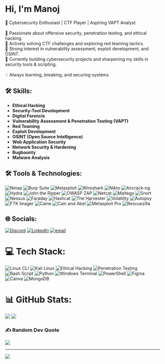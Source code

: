 <h1>Hi, I'm Manoj</h1>

🚀 Cybersecurity Enthusiast | CTF Player | Aspiring VAPT Analyst<br><br>🔹 Passionate about offensive security, penetration testing, and ethical hacking.<br>🔹 Actively solving CTF challenges and exploring red teaming tactics.<br>🔹 Strong interest in vulnerability assessment, exploit development, and OSINT.<br>🔹 Currently building cybersecurity projects and sharpening my skills in security tools & scripting.<br><br>💡 Always learning, breaking, and securing systems

## 🛠️ Skills:
- **Ethical Hacking**
- **Security-Tool Development**
- **Digital Forencis**
- **Vulnerability Assessment & Penetration Testing (VAPT)**  
- **Red Teaming**  
- **Exploit Development**  
- **OSINT (Open Source Intelligence)**  
- **Web Application Security**  
- **Network Security & Hardening**
- **Bugbounty**  
- **Malware Analysis**  
## 🛠️ Tools & Technologies:
![Nmap](https://img.shields.io/badge/Nmap-%230094CE.svg?style=for-the-badge&logo=nmap&logoColor=white) ![Burp Suite](https://img.shields.io/badge/Burp%20Suite-%23FF6F00.svg?style=for-the-badge&logo=burpsuite&logoColor=white) ![Metasploit](https://img.shields.io/badge/Metasploit-%230097C5.svg?style=for-the-badge&logo=metasploit&logoColor=white) ![Wireshark](https://img.shields.io/badge/Wireshark-%231672A4.svg?style=for-the-badge&logo=wireshark&logoColor=white) ![Nikto](https://img.shields.io/badge/Nikto-%23E63946.svg?style=for-the-badge&logo=security&logoColor=white) ![Aircrack-ng](https://img.shields.io/badge/Aircrack--ng-%231E88E5.svg?style=for-the-badge&logo=security&logoColor=white) ![Hydra](https://img.shields.io/badge/Hydra-%23D32F2F.svg?style=for-the-badge&logo=security&logoColor=white) ![John the Ripper](https://img.shields.io/badge/John%20the%20Ripper-%23B71C1C.svg?style=for-the-badge&logo=security&logoColor=white) ![OWASP ZAP](https://img.shields.io/badge/OWASP%20ZAP-%2323A1D1.svg?style=for-the-badge&logo=owasp&logoColor=white) ![Netcat](https://img.shields.io/badge/Netcat-%23575757.svg?style=for-the-badge&logo=security&logoColor=white) ![Maltego](https://img.shields.io/badge/Maltego-%230F52BA.svg?style=for-the-badge&logo=security&logoColor=white) ![Snort](https://img.shields.io/badge/Snort-%23D84315.svg?style=for-the-badge&logo=security&logoColor=white) ![Nessus](https://img.shields.io/badge/Nessus-%230073A3.svg?style=for-the-badge&logo=security&logoColor=white) ![Faraday](https://img.shields.io/badge/Faraday-%231E88E5.svg?style=for-the-badge&logo=security&logoColor=white) ![Hashcat](https://img.shields.io/badge/Hashcat-%23000000.svg?style=for-the-badge&logo=security&logoColor=white) ![The Harvester](https://img.shields.io/badge/The%20Harvester-%23F57C00.svg?style=for-the-badge&logo=security&logoColor=white) ![Volatility](https://img.shields.io/badge/Volatility-%234CAF50.svg?style=for-the-badge&logo=security&logoColor=white) ![Autopsy](https://img.shields.io/badge/Autopsy-%23004D40.svg?style=for-the-badge&logo=security&logoColor=white) ![FTK Imager](https://img.shields.io/badge/FTK%20Imager-%232196F3.svg?style=for-the-badge&logo=security&logoColor=white) ![Caine](https://img.shields.io/badge/Caine-%231B5E20.svg?style=for-the-badge&logo=security&logoColor=white) ![Cain and Abel](https://img.shields.io/badge/Cain%20and%20Abel-%232E7D32.svg?style=for-the-badge&logo=security&logoColor=white) ![Metasploit Pro](https://img.shields.io/badge/Metasploit%20Pro-%230E76A8.svg?style=for-the-badge&logo=security&logoColor=white) ![Rescuezilla](https://img.shields.io/badge/Rescuezilla-%23007ACC.svg?style=for-the-badge&logo=security&logoColor=white) 
## 🌐 Socials:
[![Discord](https://img.shields.io/badge/Discord-%237289DA.svg?logo=discord&logoColor=white)](https://discord.gg/http://discordapp.com/users/1199322641937485854) [![LinkedIn](https://img.shields.io/badge/LinkedIn-%230077B5.svg?logo=linkedin&logoColor=white)](https://www.linkedin.com/in/manoj-kumar-395100227/?utm_source=share&utm_campaign=share_via&utm_content=profile&utm_medium=android_app) [![email](https://img.shields.io/badge/Email-D14836?logo=gmail&logoColor=white)](mailto:manojkumar.root@gmail.com) 

# 💻 Tech Stack:
![Linux CLI](https://img.shields.io/badge/Linux_CLI-%23FCC624.svg?style=for-the-badge&logo=linux&logoColor=black) ![Kali Linux](https://img.shields.io/badge/Kali%20Linux-%234D4D4D.svg?style=for-the-badge&logo=kali-linux&logoColor=white)  ![Ethical Hacking](https://img.shields.io/badge/Ethical%20Hacking-%233778B6.svg?style=for-the-badge&logo=security&logoColor=white) ![Penetration Testing](https://img.shields.io/badge/Penetration%20Testing-%23E53935.svg?style=for-the-badge&logo=security&logoColor=white)  ![Bash Script](https://img.shields.io/badge/bash_script-%23121011.svg?style=for-the-badge&logo=gnu-bash&logoColor=white) ![Python](https://img.shields.io/badge/python-3670A0?style=for-the-badge&logo=python&logoColor=ffdd54) ![Windows Terminal](https://img.shields.io/badge/Windows%20Terminal-%234D4D4D.svg?style=for-the-badge&logo=windows-terminal&logoColor=white) ![PowerShell](https://img.shields.io/badge/PowerShell-%235391FE.svg?style=for-the-badge&logo=powershell&logoColor=white) ![Figma](https://img.shields.io/badge/figma-%23F24E1E.svg?style=for-the-badge&logo=figma&logoColor=white) ![Canva](https://img.shields.io/badge/Canva-%2300C4CC.svg?style=for-the-badge&logo=Canva&logoColor=white) ![MongoDB](https://img.shields.io/badge/MongoDB-%234ea94b.svg?style=for-the-badge&logo=mongodb&logoColor=white)
# 📊 GitHub Stats:
![](https://github-readme-stats.vercel.app/api?username=Manoj-Root&theme=dark&hide_border=false&include_all_commits=false&count_private=false) ![](https://nirzak-streak-stats.vercel.app/?user=Manoj-Root&theme=dark&hide_border=false)

### ✍️ Random Dev Quote
![](https://quotes-github-readme.vercel.app/api?type=horizontal&theme=radical)

---
[![](https://visitcount.itsvg.in/api?id=Manoj-Root&icon=0&color=0)](https://visitcount.itsvg.in)

<!-- Proudly created with GPRM ( https://gprm.itsvg.in ) -->
